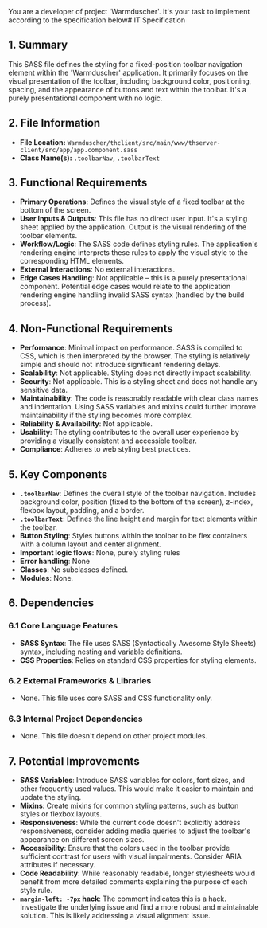 You are a developer of project 'Warmduscher'. It's your task to implement according to the specification below# IT Specification

## 1. Summary
This SASS file defines the styling for a fixed-position toolbar navigation element within the 'Warmduscher' application. It primarily focuses on the visual presentation of the toolbar, including background color, positioning, spacing, and the appearance of buttons and text within the toolbar.  It's a purely presentational component with no logic.

## 2. File Information
- **File Location:** `Warmduscher/thclient/src/main/www/thserver-client/src/app/app.component.sass`
- **Class Name(s):** `.toolbarNav`, `.toolbarText`

## 3. Functional Requirements
- **Primary Operations**: Defines the visual style of a fixed toolbar at the bottom of the screen.
- **User Inputs & Outputs**:  This file has no direct user input. It's a styling sheet applied by the application. Output is the visual rendering of the toolbar elements.
- **Workflow/Logic**: The SASS code defines styling rules. The application's rendering engine interprets these rules to apply the visual style to the corresponding HTML elements.
- **External Interactions**: No external interactions.
- **Edge Cases Handling**: Not applicable – this is a purely presentational component.  Potential edge cases would relate to the application rendering engine handling invalid SASS syntax (handled by the build process).

## 4. Non-Functional Requirements
- **Performance**: Minimal impact on performance. SASS is compiled to CSS, which is then interpreted by the browser. The styling is relatively simple and should not introduce significant rendering delays.
- **Scalability**:  Not applicable.  Styling does not directly impact scalability.
- **Security**: Not applicable.  This is a styling sheet and does not handle any sensitive data.
- **Maintainability**: The code is reasonably readable with clear class names and indentation.  Using SASS variables and mixins could further improve maintainability if the styling becomes more complex.
- **Reliability & Availability**: Not applicable.
- **Usability**: The styling contributes to the overall user experience by providing a visually consistent and accessible toolbar.
- **Compliance**: Adheres to web styling best practices.

## 5. Key Components
- **`.toolbarNav`**: Defines the overall style of the toolbar navigation. Includes background color, position (fixed to the bottom of the screen), z-index, flexbox layout, padding, and a border.
- **`.toolbarText`**: Defines the line height and margin for text elements within the toolbar.
- **Button Styling**: Styles buttons within the toolbar to be flex containers with a column layout and center alignment.
- **Important logic flows**: None, purely styling rules
- **Error handling**: None
- **Classes**: No subclasses defined.
- **Modules**: None.

## 6. Dependencies

### 6.1 Core Language Features
- **SASS Syntax**: The file uses SASS (Syntactically Awesome Style Sheets) syntax, including nesting and variable definitions.
- **CSS Properties**: Relies on standard CSS properties for styling elements.

### 6.2 External Frameworks & Libraries
- None. This file uses core SASS and CSS functionality only.

### 6.3 Internal Project Dependencies
- None. This file doesn't depend on other project modules.

## 7. Potential Improvements
- **SASS Variables**: Introduce SASS variables for colors, font sizes, and other frequently used values. This would make it easier to maintain and update the styling.
- **Mixins**:  Create mixins for common styling patterns, such as button styles or flexbox layouts.
- **Responsiveness**: While the current code doesn't explicitly address responsiveness, consider adding media queries to adjust the toolbar's appearance on different screen sizes.
- **Accessibility**: Ensure that the colors used in the toolbar provide sufficient contrast for users with visual impairments.  Consider ARIA attributes if necessary.
- **Code Readability**: While reasonably readable, longer stylesheets would benefit from more detailed comments explaining the purpose of each style rule.
- **`margin-left: -7px` hack**: The comment indicates this is a hack. Investigate the underlying issue and find a more robust and maintainable solution.  This is likely addressing a visual alignment issue.